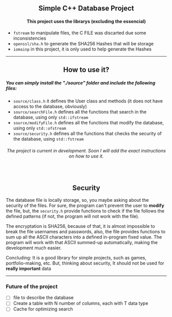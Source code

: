 <h2 align=center>Simple C++ Database Project</h2>

<h4 align=center>This project uses the librarys (excluding the essencial)</h4>

- `fstream` to manipulate files, the C FILE was discarted due some inconsistencies
- `openssl/sha.h` to generate the SHA256 Hashes that will be storage
- `iomainp` in this project, it is only used to help generate the Hashes

___

<h2 align=center>How to use it?</h3>

##### You can simply install the "./source" folder and include the following files: 

- `source/class.h` it defines the User class and methods (it does not have access to the database, obviously)
- `source/searchFile.h` defines all the functions that search in the database, using only `std::ifstream`
- `source/modifyFile.h` defines all the functions that modify the database, using only `std::ofstream`
- `source/security.h` defines all the functions that checks the security of the database, using `std::fstream`

<div align=center>

###### The project is current in development. Soon I will add the exact instructions on how to use it.

</div>

<br/>

<h2 align=center>Security</h3>

<p align="justify">
  
The database file is locally storage, so, you maybe asking about the security of the files.
For sure, the program can't prevent the user to **modify** the file, but, the `security.h` provide functions 
to check if the file follows the defined patterns (if not, the program will not work with the file).

The encryptation is SHA256, because of that, it is almost impossible to break the file usernames and passwords,
also, the file provides functions to sum up all the ASCII characters into a defined in-program fixed value. The program will work with
that ASCII summed-up automatically, making the development much easier.

Concluding: It is a good library for simple projects, such as games, portfolio-making, etc. But, thinking about security, It should not 
be used for **really important** data 

</p>

<hr>

### Future of the project

- [ ] file to describe the database
- [ ] Create a table with N number of columns, each with T data type
- [ ] Cache for optimizing search
